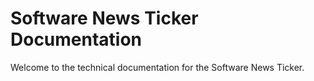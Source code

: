 # Software News Ticker Documentation

Welcome to the technical documentation for the Software News Ticker.
